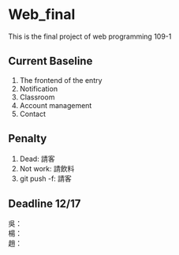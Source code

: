 # Web_final
This is the final project of web programming 109-1

## Current Baseline

1. The frontend of the entry
2. Notification
3. Classroom
4. Account management
5. Contact

## Penalty

1. Dead: 請客
2. Not work: 請飲料
3. git push -f: 請客

## Deadline 12/17

吳：  
楊：  
趙：  
